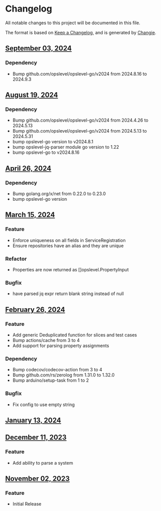 # Changelog
All notable changes to this project will be documented in this file.

The format is based on [Keep a Changelog](https://keepachangelog.com/en/1.0.0/),
and is generated by [Changie](https://github.com/miniscruff/changie).


## [September 03, 2024]((https://github.com/OpsLevel/opslevel-jq-parser/compare/v2024.8.19...v2024.9.3))
### Dependency
* Bump github.com/opslevel/opslevel-go/v2024 from 2024.8.16 to 2024.9.3

## [August 19, 2024]((https://github.com/OpsLevel/opslevel-jq-parser/compare/v2024.4.26...v2024.8.19))
### Dependency
* Bump github.com/opslevel/opslevel-go/v2024 from 2024.4.26 to 2024.5.13
* Bump github.com/opslevel/opslevel-go/v2024 from 2024.5.13 to 2024.5.31
* bump opslevel-go version to v2024.8.1
* bump opslevel-jq-parser module go version to 1.22
* bump opslevel-go to v2024.8.16

## [April 26, 2024]((https://github.com/OpsLevel/opslevel-jq-parser/compare/v2024.3.15...v2024.4.26))
### Dependency
* Bump golang.org/x/net from 0.22.0 to 0.23.0
* bump opslevel-go version

## [March 15, 2024]((https://github.com/OpsLevel/opslevel-jq-parser/compare/v2024.2.26...v2024.3.15))
### Feature
* Enforce uniqueness on all fields in ServiceRegistration
* Ensure repositories have an alias and they are unique
### Refactor
* Properties are now returned as []opslevel.PropertyInput
### Bugfix
* have parsed jq expr return blank string instead of null

## [February 26, 2024]((https://github.com/OpsLevel/opslevel-jq-parser/compare/v2024.1.13...v2024.2.26))
### Feature
* Add generic Deduplicated function for slices and test cases
* Bump actions/cache from 3 to 4
* Add support for parsing property assignments
### Dependency
* Bump codecov/codecov-action from 3 to 4
* Bump github.com/rs/zerolog from 1.31.0 to 1.32.0
* Bump arduino/setup-task from 1 to 2
### Bugfix
* Fix config to use empty string

## [January 13, 2024]((https://github.com/OpsLevel/opslevel-jq-parser/compare/v2023.12.11...v2024.1.13))

## [December 11, 2023]((https://github.com/OpsLevel/opslevel-jq-parser/compare/v2023.11.2...v2023.12.11))
### Feature
* Add ability to parse a system

## [November 02, 2023]((https://github.com/OpsLevel/opslevel-jq-parser/compare/v0.0.0...v2023.11.2))
### Feature
* Initial Release
